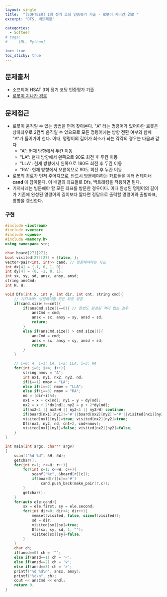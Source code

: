 ```yaml
---
layout: single
title:  "[SOFTEER] 1회 정기 코딩 인증평가 기출 - 로봇이 지나간 경로 "
excerpt: "DFS, 백트래킹"

categories:
  - Softeer
# tags:
#   - [ML, Python]

toc: true
toc_sticky: true
---
```


## 문제출처
- 소프티어 HSAT 3회 정기 코딩 인증평가 기출
- [로봇이 지나간 경로](https://softeer.ai/practice/info.do?idx=1&eid=577)

## 문제접근
- 로봇이 움직일 수 있는 방법을 먼저 찾아본다. "A" 라는 명령어가 있어야만 로봇은 상하좌우로 2칸씩 움직일 수 있으므로 모든 명령어에는 방향 전환 여부와 함께 "A"가 들어가야 한다. 이때, 명령어의 길이가 최소가 되는 각각의 경우는 다음과 같다.
    - "A": 현재 방향에서 두칸 이동
    - "LA": 현재 방향에서 왼쪽으로 90도 회전 후 두칸 이동
    - "LLA": 현재 방향에서 왼쪽으로 180도 회전 후 두칸 이동
    - "RA": 현재 방향에서 오른쪽으로 90도 회전 후 두칸 이동
- 로봇의 경로가 먼저 주어지므로, 반드시 방문해야하는 좌표들을 벡터 컨테이너 **cand** 에 담아둔다. 이 배열의 좌표들로 Dfs, 백트래킹을 적용하면 된다.
- 기저사례는 빙문해야 할 모든 좌표를 방문한 경우이다. 이때 완성된 명령어의 길이가 기존에 완성된 명령어의 길이보다 짧다면 정답으로 출력할 명령어와 출발좌표, 방향을 갱신한다.

### 구현
```c++
#include <iostream>
#include <vector>
#include <queue>
#include <memory.h>
using namespace std;

char board[27][27];
bool visited[27][27] = {false, };
vector<pair<int, int>> cand; // 방문해야하는 좌표
int dx[4] = {-1, 0, 1, 0};
int dy[4] = {0, -1, 0, 1};
int sx, sy, sd, ansx, ansy, ansd;
string ansCmd;
int H, W;

void Dfs(int x, int y, int dir, int cnt, string cmd){
	// 기저사례: 방문해야할 모든 좌표 방문
	if(cand.size()==cnt){
		if(ansCmd.size()==0){ // 한번도 완성된 적이 없는 경우
			ansCmd = cmd;
			ansx = sx, ansy = sy, ansd = sd;
			return;
		}
		else if(ansCmd.size() > cmd.size()){
			ansCmd = cmd;
			ansx = sx, ansy = sy, ansd = sd;
			return;
		}
	}

	// i=0: A, i=1: LA, i=2: LLA, i=3: RA
	for(int i=0; i<4; i++){
		string nmov = "A";
		int nx1, ny1, nx2, ny2, nd;
		if(i==1) nmov = "LA";
		else if(i==2) nmov = "LLA";
		else if(i==3) nmov = "RA";
		nd = (dir+i)%4;
		nx1 = x + dx[nd]; ny1 = y + dy[nd];
		nx2 = x + 2*dx[nd]; ny2 = y + 2*dy[nd];
		if(nx2<1 || nx2>H || ny2<1 || ny2>W) continue;
		if(board[nx1][ny1]!='#'||board[nx2][ny2]!='#'||visited[nx1][ny1]||visited[nx2][ny2]) continue;
		visited[nx1][ny1]=true; visited[nx2][ny2]=true;
		Dfs(nx2, ny2, nd, cnt+2, cmd+nmov);
		visited[nx1][ny1]=false; visited[nx2][ny2]=false;
	}
}

int main(int argc, char** argv)
{
	scanf("%d %d", &H, &W);
	getchar();
	for(int r=1; r<=H; r++){
		for(int c=1; c<=W; c++){
			scanf("%c", &board[r][c]);
			if(board[r][c]=='#') 
				cand.push_back(make_pair(r,c));
		}
		getchar();
	}
	for(auto ele:cand){
		sx = ele.first; sy = ele.second;
		for(int dir=0; dir<4; dir++){
			memset(visited, false, sizeof(visited));
			sd = dir;
			visited[sx][sy]=true;
			Dfs(sx, sy, sd, 1, "");
			visited[sx][sy]=false;
		}
	}
	char ch;
	if(ansd==0) ch = '^';
	else if(ansd==1) ch = '<';
	else if(ansd==2) ch = 'v';
	else if(ansd==3) ch = '>';
	printf("%d %d\n", ansx, ansy);
	printf("%c\n", ch);
	cout << ansCmd << endl;
	return 0;
}
```

